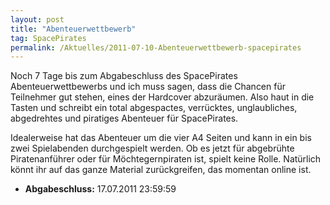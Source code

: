 ```yaml
---
layout: post
title: "Abenteuerwettbewerb"
tag: SpacePirates
permalink: /Aktuelles/2011-07-10-Abenteuerwettbewerb-spacepirates
---
```



Noch 7 Tage bis zum Abgabeschluss des SpacePirates Abenteuerwettbewerbs und ich muss sagen, dass die Chancen für Teilnehmer gut stehen, eines der Hardcover abzuräumen. Also haut in die Tasten und schreibt ein total abgespactes, verrücktes, unglaubliches, abgedrehtes und piratiges Abenteuer für SpacePirates.

Idealerweise hat das Abenteuer um die vier A4 Seiten und kann in ein bis zwei Spielabenden durchgespielt werden. Ob es jetzt für abgebrühte Piratenanführer oder für Möchtegernpiraten ist, spielt keine Rolle. Natürlich könnt ihr auf das ganze Material zurückgreifen, das momentan online ist.

- **Abgabeschluss:** 17.07.2011 23:59:59
